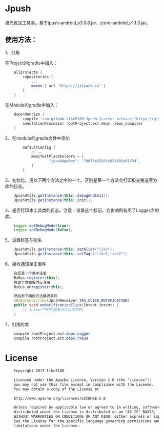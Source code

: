 # Jpush

极光推送工具类。基于jpush-android_v3.0.6.jar、jcore-android_v1.1.3.jar。

## 使用方法：

1、引用

在Project的gradle中加入：
```groovy
    allprojects {
        repositories {
            ...
            maven { url 'https://jitpack.io' }
        }
    }
```
在Module的gradle中加入：
```groovy
    dependencies {
        compile 'com.github.like5188:Jpush:[Latest release](https://github.com/like5188/Jpush/releases/latest) (< click it)'
        annotationProcessor rootProject.ext.deps.rxbus_compiler
    }
```
2、在module的gradle文件中添加
```java
        defaultConfig {
            // ……    
            manifestPlaceholders = [
                    "jpushAppKey": "7b8f5e20265c638491e91d34",
            ]
        }
```
3、初始化。用以下两个方法之中的一个。区别是第一个方法会打印极光推送官方库的日志。
```java
    JpushUtils.getInstance(this).debugAndInit();
    JpushUtils.getInstance(this).init();
```
4、是否打印本工具类的日志。注意：设置这个标记，会影响所有用了Logger库的库。
```java
    Logger.setDebugMode(true);
    Logger.setDebugMode(false);
```
5、设置标签与别名
```java
    JpushUtils.getInstance(this).setAlias("like");
    JpushUtils.getInstance(this).setTags("like1,like2");
```
6、接收通知单击事件
```java
    在任意一个类中注册
    RxBus.register(this);
    在这个类销毁时反注册
    RxBus.unregister(this);
    
    然后用下面的方法接收事件
    @RxBusSubscribe(JpushReceiver.TAG_CLICK_NOTIFICATION)
    public void onNotificationClick(Intent intent) {
        // intent中的内容是由后台决定的。
    }
```
7、引用的库
```java
    compile rootProject.ext.deps.Logger
    compile rootProject.ext.deps.rxbus
```
# License
```xml
    Copyright 2017 like5188
    
    Licensed under the Apache License, Version 2.0 (the "License");
    you may not use this file except in compliance with the License.
    You may obtain a copy of the License at
    
    http://www.apache.org/licenses/LICENSE-2.0
    
    Unless required by applicable law or agreed to in writing, software
    distributed under the License is distributed on an "AS IS" BASIS,
    WITHOUT WARRANTIES OR CONDITIONS OF ANY KIND, either express or implied.
    See the License for the specific language governing permissions and
    limitations under the License.
